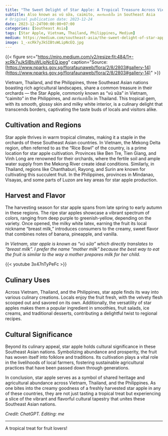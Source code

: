 ```yaml
---
title: "The Sweet Delight of Star Apple: A Tropical Treasure Across Vietnam, Thailand, and the Philippines"
subtitle: Also known as vú sữa, caimito, สตาร์แอปเปิ้ล in Southeast Asia
# Original publication date: 2023-12-24
date: 2023-12-24T00:00:00+07:00
categories: [Southeast Asia]
tags: [Star Apple, Vietnam, Thailand, Philippines, Medium]
medium: https://medium.com/southeast-asia/the-sweet-delight-of-star-apple-a-tropical-treasure-across-vietnam-thailand-and-the-philippines-86b6f17487d5
image: 1_-xcRk7yJkSIBtuWLipNcEQ.jpg
---
```


{{< figure src="https://miro.medium.com/v2/resize:fit:484/1*-xcRk7yJkSIBtuWLipNcEQ.jpeg" caption="Source: [https://www.nparks.gov.sg/florafaunaweb/flora/2/8/2803#gallery-14](https://www.nparks.gov.sg/florafaunaweb/flora/2/8/2803#gallery-14)" >}}

Vietnam, Thailand, and the Philippines, three Southeast Asian nations boasting rich agricultural landscapes, share a common treasure in their orchards — the Star Apple, commonly known as “vú sữa” in Vietnam, “caimito” in the Philippines, and สตาร์แอปเปิ้ล in Thailand. This tropical gem, with its smooth, glossy skin and milky white interior, is a culinary delight that transcends borders, captivating the taste buds of locals and visitors alike.

## Cultivation and Regions

Star apple thrives in warm tropical climates, making it a staple in the orchards of these Southeast Asian countries. In Vietnam, the Mekong Delta region, often referred to as the “Rice Bowl” of the country, is a prime location for star apple cultivation. Provinces like Ben Tre, Tien Giang, and Vinh Long are renowned for their orchards, where the fertile soil and ample water supply from the Mekong River create ideal conditions. Similarly, in Thailand, regions like Chanthaburi, Rayong, and Surin are known for cultivating this succulent fruit. In the Philippines, provinces in Mindanao, Visayas, and some parts of Luzon are key areas for star apple production.

## Harvest and Flavor

The harvesting season for star apple spans from late spring to early autumn in these regions. The ripe star apples showcase a vibrant spectrum of colors, ranging from deep purple to greenish-yellow, depending on the variety. Once opened, the milky white latex, earning the fruit its local nickname “breast milk,” introduces consumers to the creamy, sweet flavor that combines notes of banana, pineapple, and vanilla.

_In Vietnam, star apple is known as “vú sữa” which directly translates to “breast milk”. I prefer the name “mother milk” because the best way to eat the fruit is similar to the way a mother prepares milk for her child._

{{< youtube 3x47nTyPeFc >}}

## Culinary Uses

Across Vietnam, Thailand, and the Philippines, star apple finds its way into various culinary creations. Locals enjoy the fruit fresh, with the velvety flesh scooped out and savored on its own. Additionally, the versatility of star apples makes them a popular ingredient in smoothies, fruit salads, ice creams, and traditional desserts, contributing a delightful twist to regional recipes.

## Cultural Significance

Beyond its culinary appeal, star apple holds cultural significance in these Southeast Asian nations. Symbolizing abundance and prosperity, the fruit has woven itself into folklore and traditions. Its cultivation plays a vital role in the livelihoods of local farmers, fostering sustainable agricultural practices that have been passed down through generations.

In conclusion, star apple serves as a symbol of shared heritage and agricultural abundance across Vietnam, Thailand, and the Philippines. As one bites into the creamy goodness of a freshly harvested star apple in any of these countries, they are not just tasting a tropical treat but experiencing a slice of the vibrant and flavorful cultural tapestry that unites these Southeast Asian nations.

_Credit: ChatGPT. Editing: me_

---

A tropical treat for fruit lovers!
